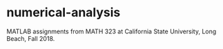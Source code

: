 # numerical-analysis
MATLAB assignments from MATH 323 at California State University, Long Beach, Fall 2018.
